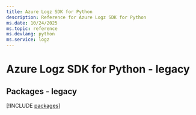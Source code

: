 ```yaml
---
title: Azure Logz SDK for Python
description: Reference for Azure Logz SDK for Python
ms.date: 10/24/2025
ms.topic: reference
ms.devlang: python
ms.service: logz
---
```

# Azure Logz SDK for Python - legacy
## Packages - legacy
[!INCLUDE [packages](logz-index.md)]